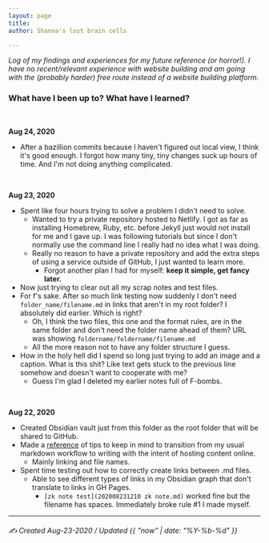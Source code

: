 ```yaml
---
layout: page
title: 
author: Shanna's lost brain cells

---
```


*Log of my findings and experiences for my future reference (or horror!). I have no recent/relevant experience with website building and am going with the (probably harder) free route instead of a website building platform.*

### What have I been up to? What have I learned?

<br>

**Aug 24, 2020**
- After a bazillion commits because I haven't figured out local view, I think it's good enough. I forgot how many tiny, tiny changes suck up hours of time. And I'm not doing anything complicated.

<br>

**Aug 23, 2020**
- Spent like four hours trying to solve a problem I didn't need to solve.
	- Wanted to try a private repository hosted to Netlify. I got as far as installing Homebrew, Ruby, etc. before Jekyll just would not install for me and I gave up. I was following tutorials but since I don't normally use the command line I really had no idea what I was doing.
	- Really no reason to have a private repository and add the extra steps of using a service outside of GitHub, I just wanted to learn more.
		- Forgot another plan I had for myself: **keep it simple, get fancy later.** 
- Now just trying to clear out all my scrap notes and test files.
- For f's sake. After so much link testing now suddenly I don't need `folder_name/filename.md` in links that aren't in my root folder? I absolutely did earlier. Which is right?
	- Oh, I think the two files, this one and the format rules, are in the same folder and don't need the folder name ahead of them? URL was showing `foldername/foldername/filename.md`
	- All the more reason not to have any folder structure I guess.
- How in the holy hell did I spend so long just trying to add an image and a caption. What is this shit? Like text gets stuck to the previous line somehow and doesn't want to cooperate with me?
	- Guess I'm glad I deleted my earlier notes full of F-bombs.


<br>

**Aug 22, 2020**
- Created Obsidian vault just from this folder as the root folder that will be shared to GitHub.
- Made a [reference](new_format_rules.md) of tips to keep in mind to transition from my usual markdown workflow to writing with the intent of hosting content online.
	- Mainly linking and file names.
- Spent time testing out how to correctly create links between .md files.
	- Able to see different types of links in my Obsidian graph that don't translate to links in GH Pages.
		- `[zk note test](202008231210 zk note.md)` worked fine but the filename has spaces. Immediately broke rule #1 I made myself.


---


###### ✍️ Created Aug-23-2020 / Updated {{ "now" | date: "%Y-%b-%d" }}
